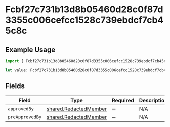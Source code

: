 # Fcbf27c731b13d8b05460d28c0f87d3355c006cefcc1528c739ebdcf7cb45c8c

## Example Usage

```typescript
import { Fcbf27c731b13d8b05460d28c0f87d3355c006cefcc1528c739ebdcf7cb45c8c } from "@wingspan/payments/sdk/models/shared";

let value: Fcbf27c731b13d8b05460d28c0f87d3355c006cefcc1528c739ebdcf7cb45c8c = {};
```

## Fields

| Field                                                                 | Type                                                                  | Required                                                              | Description                                                           |
| --------------------------------------------------------------------- | --------------------------------------------------------------------- | --------------------------------------------------------------------- | --------------------------------------------------------------------- |
| `approvedBy`                                                          | [shared.RedactedMember](../../../sdk/models/shared/redactedmember.md) | :heavy_minus_sign:                                                    | N/A                                                                   |
| `preApprovedBy`                                                       | [shared.RedactedMember](../../../sdk/models/shared/redactedmember.md) | :heavy_minus_sign:                                                    | N/A                                                                   |